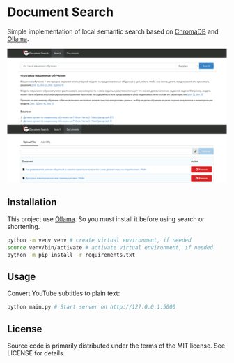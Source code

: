# Document Search

Simple implementation of local semantic search based on
[ChromaDB](https://docs.trychroma.com/) and [Ollama](https://ollama.com/).

![Document Search](images/document-search.png "Document Search")

## Installation

This project use [Ollama](https://ollama.com/). So you must install it before
using search or shortening.

```bash
python -m venv venv # create virtual environment, if needed
source venv/bin/activate # activate virtual environment, if needed
python -m pip install -r requirements.txt
```

## Usage

Convert YouTube subtitles to plain text:

```bash
python main.py # Start server on http://127.0.0.1:5000

```

## License

Source code is primarily distributed under the terms of the MIT license. See LICENSE for details.
